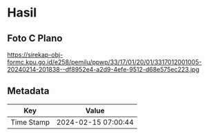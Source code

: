 # Hasil

## Foto C Plano

https://sirekap-obj-formc.kpu.go.id/e258/pemilu/ppwp/33/17/01/20/01/3317012001005-20240214-201838--df8952e4-a2d9-4efe-9512-d68e575ec223.jpg


## Metadata

| Key        | Value               |
| ---------- | ------------------- |
| Time Stamp | 2024-02-15 07:00:44 |



